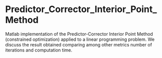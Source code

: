# Predictor_Corrector_Interior_Point_Method
Matlab implementation of the Predictor-Corrector Interior Point Method (constrained optimization) applied to a linear programming problem. We discuss the result obtained comparing among other metrics number of iterations and computation time.
